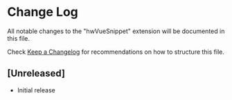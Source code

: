 # Change Log

All notable changes to the "hwVueSnippet" extension will be documented in this file.

Check [Keep a Changelog](http://keepachangelog.com/) for recommendations on how to structure this file.

## [Unreleased]

- Initial release